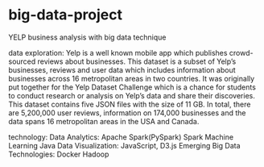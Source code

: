 # big-data-project
YELP business analysis with big data technique

data exploration:
Yelp is a well known mobile app which publishes crowd-sourced reviews about businesses.
This dataset is a subset of Yelp’s businesses, reviews and user data which includes information about businesses across 16 metropolitan areas in two countries. It was originally put together for the Yelp Dataset Challenge which is a chance for students to conduct research or analysis on Yelp’s data and share their discoveries. This dataset contains five JSON files with the size of 11 GB. In total, there are 5,200,000 user reviews, information on 174,000 businesses and the data spans 16 metropolitan areas in the USA and Canada.

technology:
Data Analytics: Apache Spark(PySpark) Spark Machine Learning  Java
Data Visualization: JavaScript, D3.js 
Emerging Big Data Technologies: Docker Hadoop
